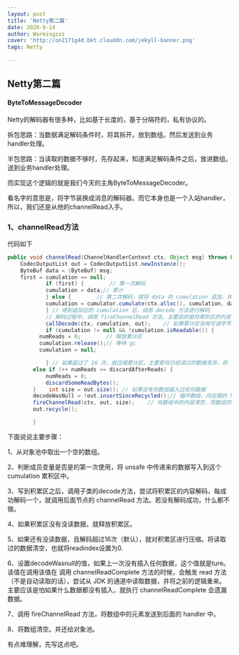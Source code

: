 ```yaml
---
layout: post
title: 'Netty第二篇'
date: 2020-9-14
author: Warmingzzz
cover: 'http://on2171g4d.bkt.clouddn.com/jekyll-banner.png'
tags: Netty

---
```


## Netty第二篇

#### ByteToMessageDecoder

Netty的解码器有很多种，比如基于长度的，基于分隔符的，私有协议的。

拆包思路：当数据满足解码条件时，将其拆开。放到数组。然后发送到业务handler处理。

半包思路：当读取的数据不够时，先存起来，知道满足解码条件之后，放进数组。送到业务handler处理。

而实现这个逻辑的就是我们今天的主角ByteToMessageDecoder。

看名字的意思是，将字节装换成消息的解码器。而它本身也是一个入站handler，所以，我们还是从他的channelRead入手。

### 1、channelRead方法

代码如下

```java
public void channelRead(ChannelHandlerContext ctx, Object msg) throws Exception {    // 从对象池中取出一个List
    CodecOutputList out = CodecOutputList.newInstance();
    ByteBuf data = (ByteBuf) msg;
    first = cumulation == null;    
  			if (first) {        // 第一次解码
        	cumulation = data;// 累计
    		} else {        // 第二次解码，就将 data 向 cumulation 追加，并释放 data
        	cumulation = cumulator.cumulate(ctx.alloc(), cumulation, data);
    		} // 得到追加后的 cumulation 后，调用 decode 方法进行解码
    		// 解码过程中，调用 fireChannelRead 方法，主要目的是将累积区的内容 decode 到 数组中
    		callDecode(ctx, cumulation, out);    // 如果累计区没有可读字节了
    		if (cumulation != null && !cumulation.isReadable()) {        // 将次数归零
          numReads = 0;        // 释放累计区
          cumulation.release();// 等待 gc
          cumulation = null;

    		} // 如果超过了 16 次，就压缩累计区，主要是将已经读过的数据丢弃，将 readIndex 归零。
        else if (++ numReads >= discardAfterReads) {
            numReads = 0;
            discardSomeReadBytes();
        }    int size = out.size(); // 如果没有向数组插入过任何数据
        decodeWasNull = !out.insertSinceRecycled();// 循环数组，向后面的 handler 发送数据，如果数组是空，那不会调用
        fireChannelRead(ctx, out, size);    // 将数组中的内容清空，将数组的数组的下标恢复至原来
        out.recycle();

		}
```

下面说说主要步骤：

1、从对象池中取出一个空的数组。

2、判断成员变量是否是的第一次使用，将 unsafe 中传递来的数据写入到这个 cumulation 累积区中。

3、写到积累区之后，调用子类的decode方法，尝试将积累区的内容解码，每成功解码一个，就调用后面节点的 channelRead 方法。若没有解码成功，什么都不做。

4、如果积累区没有没读数据，就释放积累区。

5、如果还有没读数据，且解码超过16次（默认），就对积累区进行压缩。将读取过的数据清空，也就将readindex设置为0.

6、设置decodeWasnull的值，如果上一次没有插入任何数据，这个值就是ture。该值在调用该值在 调用 channelReadComplete 方法的时候，会触发 read 方法（不是自动读取的话），尝试从 JDK 的通道中读取数据，并将之前的逻辑重来。主要应该是怕如果什么数据都没有插入，就执行 channelReadComplete 会遗漏数据。

7、调用 fireChannelRead 方法，将数组中的元素发送到后面的 handler 中。

8、将数组清空。并还给对象池。

有点难理解，先写这点吧。